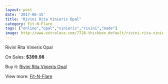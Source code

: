```yaml
---
layout: post
date: '2017-06-15'
title: "Rivini Rita Vinieris Opal"
category: Fit-N-Flare
tags: ["online","opal","vinieris","rivini","made"]
image: http://www.extralace.com/7728-thickbox_default/rivini-rita-vinieris-opal.jpg
---
```

Rivini Rita Vinieris Opal

On Sales: **$399.98**
<a href="https://www.extralace.com/fit-n-flare/3657-rivini-rita-vinieris-opal.html"><amp-img layout="responsive" width="600" height="600" src="//www.extralace.com/7728-thickbox_default/rivini-rita-vinieris-opal.jpg" alt="Rivini Rita Vinieris Opal 0" /></a>
<a href="https://www.extralace.com/fit-n-flare/3657-rivini-rita-vinieris-opal.html"><amp-img layout="responsive" width="600" height="600" src="//www.extralace.com/7729-thickbox_default/rivini-rita-vinieris-opal.jpg" alt="Rivini Rita Vinieris Opal 1" /></a>

Buy it: [Rivini Rita Vinieris Opal](https://www.extralace.com/fit-n-flare/3657-rivini-rita-vinieris-opal.html "Rivini Rita Vinieris Opal")

View more: [Fit-N-Flare](https://www.extralace.com/4-fit-n-flare "Fit-N-Flare")